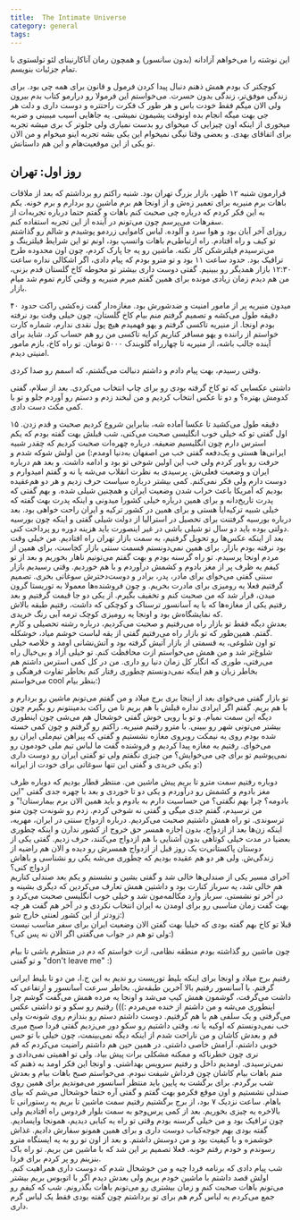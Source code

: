 ```yaml
---
title:  The Intimate Universe
category: general
tags:
---
```


 
این نوشته را می‌خواهم آزادانه (بدون سانسور) و همچون رمان آناکارنینای لئو تولستوی با تمام جزئیات بنویسم.
 
کوچکتر ک بودم همش ذهنم دنبال پیدا کردن فرمول و قانون برای همه چی بود. برای زندگی موفق‌تر، زندگی بدون حسرت.
می‌خواستم این فرمولا رو درارمو کتاب بدم بیرون ولی الان میگم فقط خودت باس و هر طور ک فکرت راحتتره و دوست داری و دلت هر جی بهت میگه انجام بده اونوقت پشیمون نمیشی. یه جاهایی اسیب میبینی و ضربه میخوری از اینکه اون چیزایی ک میخوای رو بدست نمیاری ولی جلوتر ک بری میشه تجربه برای اتفاقای بهدی. و بعضی وقتا نیگی نمیخوام این یکی بشه تجربه  اینو میخوام و من الان تو یکی از این موقعیت‌هام و این هم داستانش.
 
## روز اول: تهران
 
قرارمون شنبه ۱۲ ظهر، بازار بزرگ تهران بود. شنبه راکتم رو برداشتم که بعد از ملاقات باهات برم منیریه برای تعمیر زه‌ش و از اونجا هم برم ماشین رو بردارم و برم خونه. یکم به این فکر کردم که درباره چی صحبت کنم باهات و گفتم حتما درباره تجربه‌ات از سفرهات می‌پرسم چون می‌تونم در آینده از این تجربه استفاده کنم. <br/>
روزای آخر آبان بود و هوا سرد و آلوده. لباس کاموایی زردمو پوشیدم و شالم رو گذاشتم تو کیف و راه افتادم. راه‌ ارتباطی‌م باهات واتسپ بود، اونم تو این شرایط فیلترینگ و می‌ترسیدم فیلترشکن کار نکنه. ماشین رو یه جا پارک کردم، چون اون محدوده طرح ترافیک بود. حدود ساعت ۱۱ بود و تو مترو بودم که پیام دادی، اگر اشکالی نداره ساعت ۱۲:۳۰ بازار همدیگر رو ببینیم. گفتی دوست داری بیشتر تو محوطه کاخ گلستان قدم بزنی،‌ من هم دیدم زمان زیادی مونده برای همین گفتم میرم منیریه و وقتی کارم تموم شد میام بازار.<br/>
 
 میدون منیریه پر از مامور امنیت و ضدشورش بود. مغازه‌دار گفت زه‌کشی راکت حدود ۴۰ دقیقه طول می‌کشه و تصمیم گرفتم منم بیام کاخ گلستان، چون خیلی وقت بود نرفته بودم اونجا. از منیریه تاکسی گرفتم و یهو فهمیدم هیچ پول نقدی ندارم، شماره کارت خواستم از راننده و یهو مسافر کناریم کرایه تاکسی من رو هم حساب کرد. شاید برای آینده جالب باشه، از منیریه تا چهارراه گلوبندک ۵۰۰۰ تومان. تو راه کاخ، بازم مامور امنیتی دیدم.
 
 وقتی رسیدم، بهت پیام دادم و داشتم دنبالت می‌گشتم، که اسمم رو صدا کردی. <br/>
 
 
داشتی عکسایی که تو کاخ گرفته بودی رو برای چاپ انتخاب می‌کردی. بعد از سلام، گفتی کدومش بهتره؟ و دو تا عکس انتخاب کردیم و من لبخند زدم و دستم رو آوردم جلو و تو با کمی مکث دست دادی.<br/>
 
 ۱۵ دقیقه طول می‌کشید تا عکسا آماده شه، بنابراین شروع کردیم صحبت و قدم زدن. اول گفتی تو که خیلی خوب انگلیسی صحبت می‌کنی، شب قبلش بهت گفته بودم که یکم استرس دارم چون انگلیسیم ضعیفه. درباره چهره‌ات صحبت کردیم که چقدر شبیه ایرانی‌ها هستی و یک‌دفعه گفتی خب من اصفهان به‌دنیا اومدم:) من اولش شوکه شدم و حرفت رو باور کردم ولی خب این اولین شوخی تو بود و ادامه داشت. و بعد هم درباره ایران و وضعیت فعلی‌ش. پرسیدی به نظرت انقلاب می‌شه یا نه و گفتم امیدوارم و دوست دارم ولی فکر نمی‌کنم. کمی بیشتر درباره سیاست حرف زدیم و هر دو هم‌عقیده بودیم که آمریکا باعث خراب شدن وضعیت ایران و همچنین شیلی شده. و بهم گفتی که پدرت تاریخ‌دانه و برای همین درباره خیلی کشورا میدونی و اینکه پدرت بهت گفته که خیلی شبیه ترکیه‌ایا هستی و برای همین در کشور ترکیه و ایران راحت خواهی بود. بعد درباره بورسیه گرفتنت برای تحصیل در استرالیا از دولت شیلی گفتی و اینکه چون بورسیه دولتی بوده باید دو سال تو شیلی باشی در غیر اینصورت باید هزینه‌ دوره رو پرداخت کنی.<br/>
بعد از اینکه عکس‌ها رو تحویل گرفتیم، به سمت بازار تهران راه افتادیم. من خیلی وقت بود نرفته بودم بازار. برای همین نمی‌دونستم قسمت سنتی بازار کجاست، برای همین از مردم اونجا پرسیدم. تو راه گرسنه بودم و بهت گفتم می‌تونیم ناهار بخوریم و بعد از تو کیفم یه ظرف پر از مغز بادوم و کشمش درآوردم و با هم خوردیم. وقتی رسیدیم بازار سنتی گفتی می‌خوای برای مادر، پدر، برادر و دوست‌دخترش سوغاتی بخری. تصمیم گرفتیم فعلا یه رومیزی برای مادرت بخریم. و چون فروشنده‌ها معمولا به توریستا گرون میدن، قرار شد که من صحبت کنم و تخفیف بگیرم. از یکی دو جا قیمت گرفتیم و بعد رفتیم یکی از مغازه‌ها که با یه آسانسور ترسناک و کوچکی که داشت، رفتیم طبقه بالاش که نمایشگاه‌ش بود و اونجا یه رومیزی کوچک ترمه آبی رنگ خریدی.<br/>
 بعدش دیگه فقط تو بازار راه می‌رفتیم و صحبت می‌کردیم، درباره رشته تحصیلی‌ و کارم گفتم. همین‌طور که تو بازار راه می‌رفتیم گفتی از یقه لباست خوشم میاد،‌ خوشکله. <br/>
 تو اون شلوغی، یه قسمتی از بازار آتیش گرفته بود و آتش‌نشانی اومد و خلاصه خیلی شلوغ‌تر شد و من همش می‌خواستم ازت محافظت کنم. تو خیلی آزاد و بی‌خیال راه می‌رفتی، طوری که انگار کل زمان دنیا رو داری.
من در کل کمی استرس داشتم هم بخاطر زبان و هم اینکه نمی‌دونستم چطوری رفتار کنم بخاطر تفاوت فرهنگی و می‌خواستم cool بنظر بیام:)<br/>
 
تو بازار گفتی می‌خوای بعد از اینجا بری برج میلاد و من گفتم می‌تونم ماشین رو بردارم و با هم بریم. گفتم اگر ایرادی نداره قبلش با هم بریم تا من راکت بدمینتونم رو بگیرم چون دیگه این سمت نمیام. و تو با رویی خوش گفتی خوشحال هم می‌شی چون اینطوری بیشتر می‌تونی شهر رو ببینی. با مترو رفتیم منیریه. راکتم رو گرفتم و چون کمی خسته شده بودم روی یه نیمکت روبروی مغازه نشستیم و گفتی که پیراهن تیم‌ملی ایران رو می‌خوای. رفتیم یه مغازه‌ پیدا کردیم و فروشنده گفت ما لباس تیم ملی خودمون رو نمی‌پوشیم تو برای چی می‌خوایش؟ من چیزی نگفتم ولی تو گفتی ایران رو دوست داری و یکی خریدی و گفتی این تنها سوغاتی برای خودت از ایرانه:) <br/>
 
دوباره رفتیم سمت مترو تا بریم پیش ماشین من. منتظر قطار بودیم که دوباره ظرف مغز بادوم و کشمش رو درآوردم و یکی دو تا خوردی و بعد با چهره جدی گفتی "این بادومه؟ چرا بهم نگفتی؟ من حساسیت دارم به بادوم و باید همین الان برم بیمارستان!" و من ترسیدم، گفتم جدی میگی و گفتی نه شوخی کردم. زدم رو شونه‌ت چون منو ترسوندی. تو راه همش داشتیم صحبت می‌کردیم. درباره ازدواج سنتی در ایران، مهریه، اینکه زن‌ها بعد از ازدواج، بدون اجازه همسر حق خروج از کشور ندارن و اینکه چطوری بعضیا در مدت خیلی کوتاهی بدون آشنایی با هم ازدواج می‌کنند، حرف زدیم. گفتی یکی از دوستان پاکستانی‌ت یک روز قبل از ازدواج همسرش رو دیده و الان هم راضیه از زندگی‌ش. ولی هر دو هم عقیده بودیم که چطوری می‌شه یکی رو نشناسی و باهاش ازدواج کنی؟ <br/>
آخرای مسیر یکی از صندلی‌ها خالی شد و گفتی بشین و نشستم و یکم بعد صندلی کناریم هم خالی شد، یه سرباز کنارت بود و داشتین همش تعارف می‌کردین که دیگری بشینه و در آخر تو نشستی. سرباز وارد مکالمه‌مون شد و خیلی خوب انگلیسی صحبت می‌کرد و بهت گفت زمان مناسبی رو برای اومدن به ایران انتخاب نکردی و در آخر هم گفت هر چه زودتر از این کشور لعنتی خارج شو:)<br/>
قبلا تو کاخ بهم گفته بودی که خیلیا بهت گفتن الان وضعیت ایران برای سفر مناسب نیست ولی تو هم در جواب می‌گفتی اگر الان نه پس کی؟:)<br/>
 
چون ماشین رو گذاشته بودم منطقه نظامی، ازت خواستم که دم در منتظرم باشی تا بیام و تو گفتی "don't leave me" :)
<br/>
 
رفتیم برج میلاد و اونجا برای اینکه بلیط توریست رو ندیم به این ج.ا، من دو تا بلیط ایرانی گرفتم. با آسانسور رفتیم بالا آخرین طبقه‌ش. بخاطر سرعت آسانسور و ارتفاعی که داشت می‌گرفت، گوشمون همش کیپ می‌شد و اونجا یه مرده همش می‌گفت گوشم چرا اینطوری می‌شه و من داشتم از خنده می‌مردم :)))
رفتیم رو سکو و تو داشتی عکس می‌گرفتی و یک سلفی هم با هم گرفتیم. دوست داشتم دستم رو بندازم روی شونه‌ت ولی خب نمی‌دونستم که اوکیه یا نه. 
وقتی داشتیم رو سکو دور می‌زدیم گفتی فردا صبح میری قم و بعدش کاشان و من ناراحت شدم از اینکه دیگه نمی‌بینمت، چون خیلی با تو حس خوبی داشتم، آرامش خاصی داشتی. در همین حین هم داشتم راضیت می‌کردم که قم نری چون خطرناکه و ممکنه مشکلی برات پیش بیاد. ولی تو اهمیتی نمی‌دادی و نمی‌ترسیدی.
اومدیم داخل و رفتیم سرویس بهداشتی. و اونجا این فکر اومد به ذهنم که منم باهات بیام کاشان چون فرداش شیفت نبودم. می‌خواستم صبح باهات بیام و بعدش شب برگردم. 
برای برگشت به پایین باید منتظر آسانسور می‌موندیم برای همین روی صندلی‌ نشستیم و اون موقع فکرمو بهت گفتم و گفتی آره حتما خوشحال می‌شم که بیای باهام.
ساعت نزدیک ۷ بود، از برج برگشتیم رفتیم سمت ماشین تا بریم یه رستورانی تا بالاخره یه چیزی بخوریم. 
بعد از کمی پرس‌و‌جو به سمت بلوار فردوس راه افتادیم ولی چون ترافیک بود و من خیلی گرسنه بودم وقتی تو راه یه کبابی دیدیم، همونجا وایسادیم. گفته بودی بهم جوجه‌کباب دوست داری و برای همین همونو سفارش دادیم. غذاش خوشمزه و با کیفیت بود و من دوسش داشتم. و بعد از اون تو رو به یه ایستگاه مترو رسوندم و خودم رفتم خونه. فعلا تصمیم بر این شد که با ماشین من بریم. تو راه باک بنزینم رو پر کردم برای فردا.<br/>
شب پیام دادی که برنامه فردا چیه و من خوشحال شدم که دوست داری همراهیت کنم. اولش قصد داشتم با ماشین خودم بریم ولی بعدش دیدم اگر با اتوبوس بریم بیشتر می‌تونم باهات صحبت کنم و زمان بیشتری رو می‌تونم باهات بگذرونم.
شب که کیفم رو جمع می‌کردم یه لباس گرم هم برای تو برداشتم چون گفته بودی فقط یک لباس گرم داری.
 
